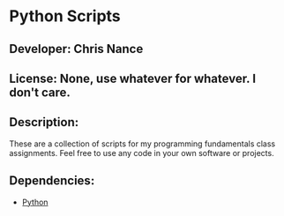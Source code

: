 # Python Scripts
## Developer: Chris Nance
## License: None, use whatever for whatever. I don't care.

## Description:

These are a collection of scripts for my programming fundamentals class assignments. Feel free to use any code in your own software or projects.

## Dependencies:

- [Python](https://www.python.org/downloads/)

